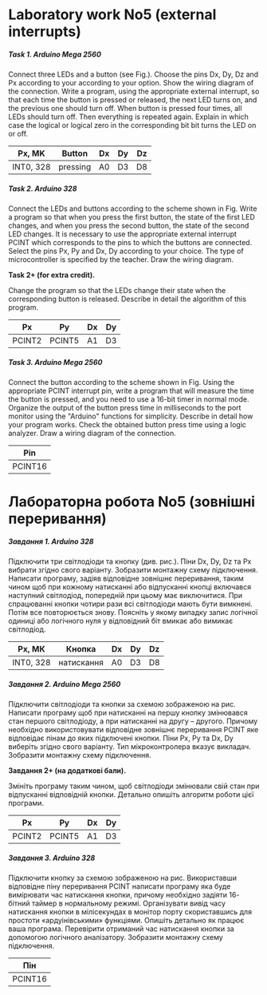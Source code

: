 # Laboratory work No5 (external interrupts)

##### Task 1. Arduino Mega 2560

Connect three LEDs and a button (see Fig.). Choose the pins Dx, Dy, Dz and Px according to your according to your
option. Show the wiring diagram of the connection. Write a program, using the appropriate external interrupt, so that
each time the button is pressed or released, the next LED turns on, and the previous one should turn off. When button is
pressed four times, all LEDs should turn off. Then everything is repeated again. Explain in which case the logical or
logical zero in the corresponding bit bit turns the LED on or off.

| Px, MK    | Button   | Dx | Dy | Dz |
|-----------|----------|----|----|----| 
| INT0, 328 | pressing | A0 | D3 | D8 |

##### Task 2. Arduino 328

Connect the LEDs and buttons according to the scheme shown in Fig.
Write a program so that when you press the first button, the state of the first LED changes, and when you press the
second button, the state of the second LED changes. It is necessary to use the appropriate external interrupt PCINT
which corresponds to the pins to which the buttons are connected. Select the pins Px, Py and Dx, Dy according to your
choice. The type of microcontroller is specified by the teacher. Draw the wiring diagram.

**Task 2+ (for extra credit).**

Change the program so that the LEDs change their state when the corresponding button is released. Describe in detail the
algorithm of this program.

| Px     | Py     | Dx | Dy |
|--------|--------|----|----|
| PCINT2 | PCINT5 | A1 | D3 | 

##### Task 3. Arduino Mega 2560

Connect the button according to the scheme shown in Fig. Using the appropriate PCINT interrupt pin, write a program that
will measure the time the button is pressed, and you need to use a 16-bit timer in normal mode. Organize the output of
the button press time in milliseconds to the port monitor using the "Arduino" functions for simplicity.
Describe in detail how your program works. Check the obtained button press time using a logic analyzer. Draw a wiring
diagram of the connection.

| Pin     |
|---------|
| PCINT16 |

# Лабораторна робота No5 (зовнішні переривання)

##### Завдання 1. Arduino 328

Підключити три світлодіоди та кнопку (див. рис.). Піни Dx, Dy, Dz та Px вибрати згідно свого
варіанту. Зобразити монтажну схему підключення. Написати
програму, задіяв відповідне зовнішнє
переривання, таким чином щоб при кожному
натисканні або відпусканні кнопці включався наступний світлодіод,
попередній при цьому має виключитися. При
спрацюванні кнопки чотири рази всі світлодіоди
мають бути вимкнені. Потім все повторюється
знову. Поясніть у якому випадку запис логічної
одиниці або логічного нуля у відповідний біт
вмикає або вимикає світлодіод.

| Px, МК    | Кнопка     | Dx | Dy | Dz |
|-----------|------------|----|----|----| 
| INT0, 328 | натискання | А0 | D3 | D8 |

##### Завдання 2. Arduino Mega 2560

Підключити світлодіоди та кнопки за
схемою зображеною на рис.
Написати програму щоб при натисканні на
першу кнопку змінювався стан першого
світлодіоду, а при натисканні на другу –
другого. Причому необхідно
використовувати відповідне зовнішнє
переривання PCINT яке відповідає пінам до
яких підключені кнопки. Піни Px, Py та Dx,
Dy виберіть згідно свого варіанту. Тип мікроконтролера
вказує викладач. Зобразити монтажну
схему підключення.

**Завдання 2+ (на додаткові бали).**

Змініть програму таким чином, щоб
світлодіоди змінювали свій стан при
відпусканні відповідній кнопки. Детально
опишіть алгоритм роботи цієї програми.

| Px     | Py     | Dx | Dy |
|--------|--------|----|----|
| PCINT2 | PCINT5 | А1 | D3 | 

##### Завдання 3. Arduino 328

Підключити кнопку за схемою зображеною на рис.
Використавши відповідне піну
переривання PCINT написати
програму яка буде вимірювати
час натискання кнопки,
причому необхідно задіяти 16-
бітний таймер в нормальному
режимі. Організувати вивід
часу натискання кнопки в
мілісекундах в монітор порту
скориставшись для простоти
«ардуінівськими» функціями.
Опишіть детально як працює
ваша програма. Перевірити отриманий час натискання кнопки за допомогою
логічного аналізатору. Зобразити монтажну схему підключення.

| Пін     |
|---------|
| PCINT16 | 

